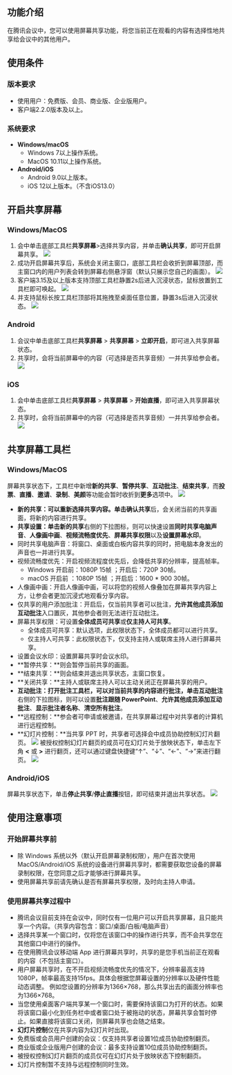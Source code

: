 ## 功能介绍
在腾讯会议中，您可以使用屏幕共享功能，将您当前正在观看的内容有选择性地共享给会议中的其他用户。

## 使用条件
### 版本要求
- 使用用户：免费版、会员、商业版、企业版用户。
- 客户端2.2.0版本及以上。

### 系统要求
- **Windows/macOS**
  - Windows 7以上操作系统。
  - MacOS 10.11以上操作系统。
- **Android/iOS**
	- Android 9.0以上版本。
	- iOS 12以上版本。（不含iOS13.0）



## 开启共享屏幕
### Windows/MacOS
1. 会中单击底部工具栏**共享屏幕**>选择共享内容，并单击**确认共享**，即可开启屏幕共享。
![](https://qcloudimg.tencent-cloud.cn/raw/9908228219c611b413903322d1efd78b.png)
2. 成功开启屏幕共享后，系统会关闭主窗口，底部工具栏会收折到屏幕顶部，而主窗口内的用户列表会转到屏幕右侧悬浮窗（默认只展示您自己的画面）。
![](https://qcloudimg.tencent-cloud.cn/raw/822a98da1fd2a0c075ba29c3b4dc81b8.png)
3. 客户端3.15及以上版本支持顶部工具栏静置2s后进入沉浸状态，鼠标放置到工具栏即可唤起。
![](https://qcloudimg.tencent-cloud.cn/raw/2b6e290f391c9272dc0c1825aa4eb188.png)
4. 并支持鼠标长按工具栏顶部将其拖拽至桌面任意位置，静置3s后进入沉浸状态。
![](https://qcloudimg.tencent-cloud.cn/raw/710125c4fa3f30a7a82474fe871675aa.png)

### Android
1. 会议中单击底部工具栏**共享屏幕** > **共享屏幕** > **立即开启**，即可进入共享屏幕状态。
2. 共享时，会将当前屏幕中的内容（可选择是否共享音频）一并共享给参会者。
![](https://qcloudimg.tencent-cloud.cn/raw/b6ddc5ced3f3d1c3e438dea4a29250a5.png)

### iOS
1. 会中单击底部工具栏**共享屏幕** > **共享屏幕** > **开始直播**，即可进入共享屏幕状态。
2. 共享时，会将当前屏幕中的内容（可选择是否共享音频）一并共享给参会者。
![](https://qcloudimg.tencent-cloud.cn/raw/e92b000649a6411aa28f7c71abd03d07.png)

## 共享屏幕工具栏
### Windows/MacOS
屏幕共享状态下，工具栏中新增**新的共享**、**暂停共享**、**互动批注**、**结束共享**，而**投票**、**直播**、**邀请**、**录制**、**美颜**等功能会暂时收折到**更多**选项中。
![](https://qcloudimg.tencent-cloud.cn/raw/dc97655a934d720e0870b658ff948310.png)
- **新的共享：**可以重新选择共享内容。单击**确认共享**后，会关闭当前的共享画面，将新的内容进行共享。
- **共享设置：**单击**新的共享**右侧的下拉图标，则可以快速设置**同时共享电脑声音**、**人像画中画**、**视频流畅度优先**、**屏幕共享权限**以及**设置屏幕水印**。
 - 同时共享电脑声音：将窗口、桌面或白板内容共享的同时，把电脑本身发出的声音也一并进行共享。
 - 视频流畅度优先：开启视频流程度优先后，会降低共享的分辨率，提高帧率。
     - Windows 开启前：1080P 15帧 ；开启后：720P 30帧。
     - macOS 开启前 ：1080P 15帧 ；开启后：1600 * 900 30帧。
 - 人像画中画：开启人像画中画，可以将您的视频人像叠加在屏幕共享内容上方，让参会者更加沉浸式地观看分享内容。
 - 仅共享的用户添加批注：开启后，仅当前共享者可以批注，**允许其他成员添加互动批注**入口置灰，其他参会者则无法进行互动批注。
 - 屏幕共享权限：可设置**全体成员可共享**或**仅主持人可共享**。
      - 全体成员可共享：默认选项，此权限状态下，全体成员都可以进行共享。
      - 仅主持人可共享：此权限状态下，仅支持主持人或联席主持人进行屏幕共享。
 - 设置会议水印：设置屏幕共享时会议水印。
- **暂停共享：**则会暂停当前共享的画面。
- **结束共享：**则会结束并退出共享状态，主窗口恢复。
- **关闭共享：**主持人或联席主持人可以主动关闭正在屏幕共享的用户。
- **互动批注：**打开批注工具栏，可以对当前共享的内容进行批注，单击**互动批注**右侧的下拉图标，则可以设置**批注跟随 PowerPoint**、**允许其他成员添加互动批注**、**显示批注者名称**、**清空所有批注**。
- **远程控制：**参会者可申请或被邀请，在共享屏幕过程中对共享者的计算机进行远程控制。
- **幻灯片控制：**当共享 PPT 时，共享者可选择会中成员协助控制幻灯片翻页。
![](https://qcloudimg.tencent-cloud.cn/raw/cbb339c84ecc7b420e1896cae18f7ddf.png)
被授权控制幻灯片翻页的成员可在幻灯片处于放映状态下，单击左下角 **<** 或 **>** 进行翻页，还可以通过键盘快捷键“↑”、“↓”、“←”、“→”来进行翻页。
![](https://qcloudimg.tencent-cloud.cn/raw/0d8098fd065b8b97c1270a6033b07b19.png)

### Android/iOS
屏幕共享状态下，单击**停止共享**/**停止直播**按钮，即可结束并退出共享状态。
![](https://qcloudimg.tencent-cloud.cn/raw/f0de634fbfba9e54151fbef143c7b11c.png)



## 使用注意事项
### 开始屏幕共享前
- 除 Windows 系统以外（默认开启屏幕录制权限），用户在首次使用 MacOS/Android/iOS 系统的设备进行屏幕共享时，都需要获取您设备的屏幕录制权限，在您同意之后才能够进行屏幕共享。
- 使用屏幕共享前请先确认是否有屏幕共享权限，及时向主持人申请。

### 使用屏幕共享过程中
- 腾讯会议目前支持在会议中，同时仅有一位用户可以开启共享屏幕，且只能共享一个内容。（共享内容包含：窗口/桌面/白板/电脑声音）
- 选择共享某一个窗口时，仅将您在该窗口中的操作进行共享，而不会共享您在其他窗口中进行的操作。
- 在使用腾讯会议移动端 App 进行屏幕共享时，共享的是您手机当前正在观看的内容（不包括主窗口）。
- 用户屏幕共享时，在不开启视频流畅度优先的情况下，分辨率最高支持1080P，帧率最高支持15fps。具体会根据您屏幕设置的分辨率以及硬件性能动态调整。
   例如您设置的分辨率为1366×768，那么共享出去的画面分辨率也为1366×768。
- 当您使用桌面客户端共享某一个窗口时，需要保持该窗口为打开的状态。如果将该窗口最小化到任务栏中或者窗口处于被拖动的状态，屏幕共享会暂时停止。如果直接将该窗口关闭，则屏幕共享也会随之结束。
- **幻灯片控制**仅在共享内容为幻灯片时出现。
 - 免费版或会员用户创建的会议：仅支持共享者设置1位成员协助控制翻页。
 - 商业版或企业版用户创建的会议：最多支持设置10位成员协助控制翻页。
 - 被授权控制幻灯片翻页的成员仅可在幻灯片处于放映状态下控制翻页。
 - 幻灯片控制暂不支持与远程控制同时生效。


